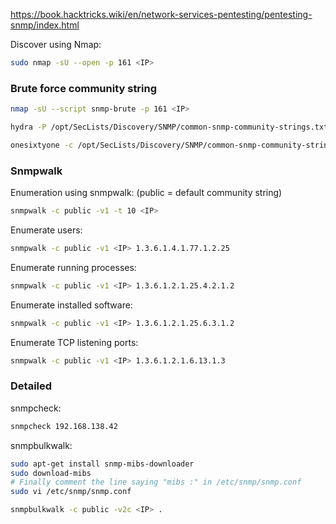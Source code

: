 https://book.hacktricks.wiki/en/network-services-pentesting/pentesting-snmp/index.html

Discover using Nmap:
```bash
sudo nmap -sU --open -p 161 <IP>
```


### Brute force community string

```bash
nmap -sU --script snmp-brute -p 161 <IP>

hydra -P /opt/SecLists/Discovery/SNMP/common-snmp-community-strings.txt <IP> snmp

onesixtyone -c /opt/SecLists/Discovery/SNMP/common-snmp-community-strings-onesixtyone.txt <IP> 2>&1   
```


### Snmpwalk

Enumeration using snmpwalk: (public = default community string)
```bash
snmpwalk -c public -v1 -t 10 <IP>
```

Enumerate users:
```bash
snmpwalk -c public -v1 <IP> 1.3.6.1.4.1.77.1.2.25
```

Enumerate running processes:
```bash
snmpwalk -c public -v1 <IP> 1.3.6.1.2.1.25.4.2.1.2
```

Enumerate installed software:
```bash
snmpwalk -c public -v1 <IP> 1.3.6.1.2.1.25.6.3.1.2
```

Enumerate TCP listening ports:
```bash
snmpwalk -c public -v1 <IP> 1.3.6.1.2.1.6.13.1.3
```


### Detailed

snmpcheck:
```bash
snmpcheck 192.168.138.42
```

snmpbulkwalk:
```bash
sudo apt-get install snmp-mibs-downloader
sudo download-mibs
# Finally comment the line saying "mibs :" in /etc/snmp/snmp.conf
sudo vi /etc/snmp/snmp.conf

snmpbulkwalk -c public -v2c <IP> .
```
